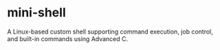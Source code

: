 # mini-shell
A Linux-based custom shell supporting command execution, job control, and built-in commands using Advanced C.
